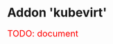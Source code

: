 <!--
SPDX-FileCopyrightText: © 2023 Siemens Healthcare GmbH

SPDX-License-Identifier: MIT
-->

# Addon 'kubevirt'
<p style="color: red; font-size: 20px;">TODO: document</p>